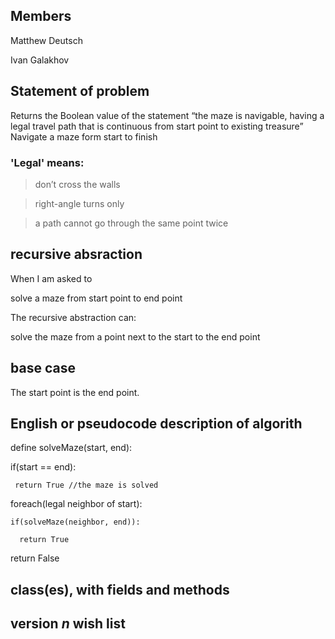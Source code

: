 ## Members
Matthew Deutsch

Ivan Galakhov

## Statement of problem
Returns the Boolean value of the statement “the maze is navigable, having a legal
travel path that is continuous from start point to existing treasure”
Navigate a maze form start to finish
### 'Legal' means:
> don’t cross the walls

> right-angle turns only

> a path cannot go through the same point twice

## recursive absraction
When I am asked to
  
  solve a maze from start point to end point 

The recursive abstraction can:

  solve the maze from a point next to the start to the end point

## base case

The start point is the end point.

## English or pseudocode description of algorith
define solveMaze(start, end):
  
  if(start == end):
     
     return True //the maze is solved
    
  foreach(legal neighbor of start):
  
    if(solveMaze(neighbor, end)):
    
      return True
  
  return False

## class(es), with fields and methods
## version *n* wish list

